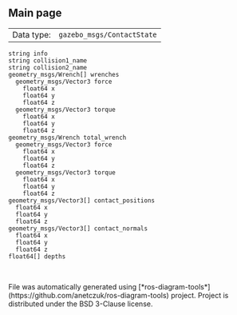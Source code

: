 <!--
File was automatically generated using 'ros-diagram-tools' project.
Project is distributed under the BSD 3-Clause license.
-->

## Main page

|     |     |
| --- | --- |
| Data type: | `gazebo_msgs/ContactState` |

```
string info
string collision1_name
string collision2_name
geometry_msgs/Wrench[] wrenches
  geometry_msgs/Vector3 force
    float64 x
    float64 y
    float64 z
  geometry_msgs/Vector3 torque
    float64 x
    float64 y
    float64 z
geometry_msgs/Wrench total_wrench
  geometry_msgs/Vector3 force
    float64 x
    float64 y
    float64 z
  geometry_msgs/Vector3 torque
    float64 x
    float64 y
    float64 z
geometry_msgs/Vector3[] contact_positions
  float64 x
  float64 y
  float64 z
geometry_msgs/Vector3[] contact_normals
  float64 x
  float64 y
  float64 z
float64[] depths


```


</br>
File was automatically generated using [*ros-diagram-tools*](https://github.com/anetczuk/ros-diagram-tools) project.
Project is distributed under the BSD 3-Clause license.

